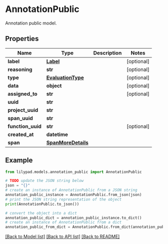 # AnnotationPublic

Annotation public model.

## Properties

Name | Type | Description | Notes
------------ | ------------- | ------------- | -------------
**label** | [**Label**](Label.md) |  | [optional] 
**reasoning** | **str** |  | [optional] 
**type** | [**EvaluationType**](EvaluationType.md) |  | [optional] 
**data** | **object** |  | [optional] 
**assigned_to** | **str** |  | [optional] 
**uuid** | **str** |  | 
**project_uuid** | **str** |  | 
**span_uuid** | **str** |  | 
**function_uuid** | **str** |  | [optional] 
**created_at** | **datetime** |  | 
**span** | [**SpanMoreDetails**](SpanMoreDetails.md) |  | 

## Example

```python
from lilypad.models.annotation_public import AnnotationPublic

# TODO update the JSON string below
json = "{}"
# create an instance of AnnotationPublic from a JSON string
annotation_public_instance = AnnotationPublic.from_json(json)
# print the JSON string representation of the object
print(AnnotationPublic.to_json())

# convert the object into a dict
annotation_public_dict = annotation_public_instance.to_dict()
# create an instance of AnnotationPublic from a dict
annotation_public_from_dict = AnnotationPublic.from_dict(annotation_public_dict)
```
[[Back to Model list]](../README.md#documentation-for-models) [[Back to API list]](../README.md#documentation-for-api-endpoints) [[Back to README]](../README.md)


